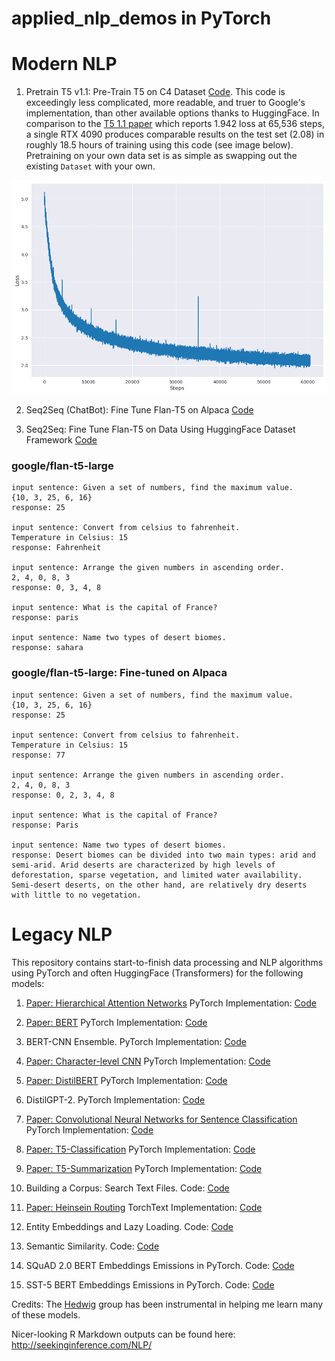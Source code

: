# applied_nlp_demos in PyTorch


# Modern NLP

1. Pretrain T5 v1.1: Pre-Train T5 on C4 Dataset [Code](https://github.com/afogarty85/applied_nlp_demos/blob/master/accelerate_pretrain_t5_base_mlm.py). This code is exceedingly less complicated, more readable, and truer to Google's implementation, than other available options thanks to HuggingFace. In comparison to the [T5 1.1 paper](https://arxiv.org/pdf/2002.05202.pdf) which reports 1.942 loss at 65,536 steps, a single RTX 4090 produces comparable results on the test set (2.08) in roughly 18.5 hours of training using this code (see image below). Pretraining on your own data set is as simple as swapping out the existing `Dataset` with your own.

![T5 Pretraining Loss](./images/pretrain_loss.png)

2. Seq2Seq (ChatBot): Fine Tune Flan-T5 on Alpaca [Code](https://github.com/afogarty85/applied_nlp_demos/blob/master/accelerate_deepspeed_alpaca_t5_flan_finetune.py)

3. Seq2Seq: Fine Tune Flan-T5 on Data Using HuggingFace Dataset Framework [Code](https://github.com/afogarty85/applied_nlp_demos/blob/master/accelerate_deepspeed_t5_flan_hfdata.py)


### google/flan-t5-large

```
input sentence: Given a set of numbers, find the maximum value.
{10, 3, 25, 6, 16}
response: 25

input sentence: Convert from celsius to fahrenheit.
Temperature in Celsius: 15
response: Fahrenheit

input sentence: Arrange the given numbers in ascending order.
2, 4, 0, 8, 3
response: 0, 3, 4, 8

input sentence: What is the capital of France?
response: paris

input sentence: Name two types of desert biomes.
response: sahara
```

### google/flan-t5-large: Fine-tuned on Alpaca

```
input sentence: Given a set of numbers, find the maximum value.
{10, 3, 25, 6, 16}
response: 25

input sentence: Convert from celsius to fahrenheit.
Temperature in Celsius: 15
response: 77

input sentence: Arrange the given numbers in ascending order.
2, 4, 0, 8, 3
response: 0, 2, 3, 4, 8

input sentence: What is the capital of France?
response: Paris

input sentence: Name two types of desert biomes.
response: Desert biomes can be divided into two main types: arid and semi-arid. Arid deserts are characterized by high levels of deforestation, sparse vegetation, and limited water availability. Semi-desert deserts, on the other hand, are relatively dry deserts with little to no vegetation.
```



# Legacy NLP

This repository contains start-to-finish data processing and NLP algorithms using PyTorch and often HuggingFace (Transformers) for the following models:

1. [Paper: Hierarchical Attention Networks](https://www.cs.cmu.edu/~hovy/papers/16HLT-hierarchical-attention-networks.pdf)  PyTorch Implementation: [Code](https://github.com/afogarty85/applied_nlp_demos/blob/master/HAN.py)

2. [Paper: BERT](https://arxiv.org/pdf/1810.04805.pdf?source=post_elevate_sequence_page)  PyTorch Implementation: [Code](https://github.com/afogarty85/applied_nlp_demos/blob/master/bert.py)

3. BERT-CNN Ensemble. PyTorch Implementation: [Code](https://github.com/afogarty85/applied_nlp_demos/blob/master/bert_cnn.py)

4. [Paper: Character-level CNN](https://papers.nips.cc/paper/5782-character-level-convolutional-networks-for-text-classification.pdf)  PyTorch Implementation: [Code](https://github.com/afogarty85/applied_nlp_demos/blob/master/char_cnn.py)

5. [Paper: DistilBERT](https://arxiv.org/pdf/1910.01108.pdf)  PyTorch Implementation: [Code](https://github.com/afogarty85/applied_nlp_demos/blob/master/distilbert.py)

6. DistilGPT-2.  PyTorch Implementation: [Code](https://github.com/afogarty85/applied_nlp_demos/blob/master/distilgpt2_generation.py)

7. [Paper: Convolutional Neural Networks for Sentence Classification](https://arxiv.org/pdf/1408.5882.pdf?source=post_page)  PyTorch Implementation: [Code](https://github.com/afogarty85/applied_nlp_demos/blob/master/kim_cnn.py)

8. [Paper: T5-Classification](https://arxiv.org/pdf/1910.10683.pdf)  PyTorch Implementation: [Code](https://github.com/afogarty85/applied_nlp_demos/blob/master/t5_classification.py)

9. [Paper: T5-Summarization](https://arxiv.org/pdf/1910.10683.pdf)  PyTorch Implementation: [Code](https://github.com/afogarty85/applied_nlp_demos/blob/master/t5_conditional_generation.py)

10. Building a Corpus: Search Text Files. Code: [Code](https://github.com/afogarty85/applied_nlp_demos/blob/master/search_text_files.py)

11. [Paper: Heinsein Routing](https://arxiv.org/abs/1911.00792)  TorchText Implementation: [Code](https://github.com/afogarty85/applied_nlp_demos/blob/master/BERT_capsule.py)

12. Entity Embeddings and Lazy Loading. Code: [Code](https://github.com/afogarty85/applied_nlp_demos/blob/master/torch_dataset.py)

13. Semantic Similarity. Code: [Code](https://github.com/afogarty85/applied_nlp_demos/blob/master/semantic_sim.py)

14. SQuAD 2.0 BERT Embeddings Emissions in PyTorch. Code: [Code](https://github.com/afogarty85/applied_nlp_demos/blob/master/squad_embeds.py)

15. SST-5 BERT Embeddings Emissions in PyTorch. Code: [Code](https://github.com/afogarty85/applied_nlp_demos/blob/master/sst_embeds.py)

Credits: The [Hedwig](https://github.com/castorini/hedwig) group has been instrumental in helping me learn many of these models.

Nicer-looking R Markdown outputs can be found here: http://seekinginference.com/NLP/
